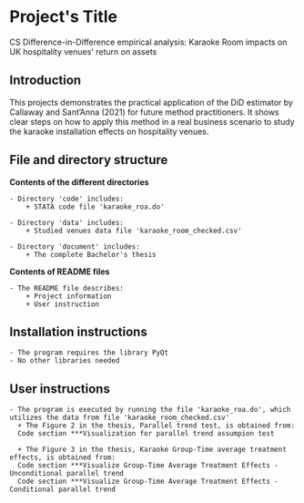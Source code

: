 # Project's Title
  CS Difference-in-Difference empirical analysis: Karaoke Room impacts on UK hospitality venues' return on assets
## Introduction
  This projects demonstrates the practical application of the DiD estimator by Callaway and Sant’Anna (2021) for future method practitioners. It shows clear steps on how to apply this method in a real business scenario to study the karaoke installation effects on hospitality venues. 
## File and directory structure
  **Contents of the different directories**
  
    - Directory 'code' includes:
        + STATA code file 'karaoke_roa.do'

    - Directory 'data' includes:
        + Studied venues data file 'karaoke_room_checked.csv'
        
    - Directory 'document' includes:
        + The complete Bachelor's thesis
       
  **Contents of README files**
  
    - The README file describes:
        + Project information
        + User instruction
    

## Installation instructions
    - The program requires the library PyQt
    - No other libraries needed

## User instructions

    - The program is executed by running the file 'karaoke_roa.do', which utilizes the data from file 'karaoke_room_checked.csv'
      + The Figure 2 in the thesis, Parallel trend test, is obtained from:
      Code section ***Visualization for parallel trend assumpion test

      + The Figure 3 in the thesis, Karaoke Group-Time average treatment effects, is obtained from:
      Code section ***Visualize Group-Time Average Treatment Effects - Unconditional parallel trend 
      Code section ***Visualize Group-Time Average Treatment Effects - Conditional parallel trend 
      
